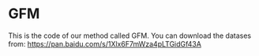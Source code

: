 # GFM

This is the code of our method called GFM. 
You can download the datases from: https://pan.baidu.com/s/1Xlx6F7mWza4pLTGidGf43A
